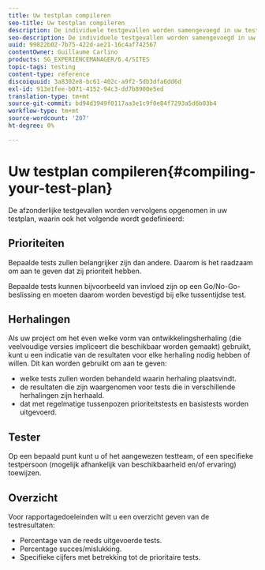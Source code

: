 ```yaml
---
title: Uw testplan compileren
seo-title: Uw testplan compileren
description: De individuele testgevallen worden samengevoegd in uw testplan
seo-description: De individuele testgevallen worden samengevoegd in uw testplan
uuid: 99822b02-7b75-422d-ae21-16c4af742567
contentOwner: Guillaume Carlino
products: SG_EXPERIENCEMANAGER/6.4/SITES
topic-tags: testing
content-type: reference
discoiquuid: 3a8302e8-bc61-402c-a9f2-5db3dfa6dd6d
exl-id: 913e1fee-b071-4152-94c3-dd7b8900e5ed
translation-type: tm+mt
source-git-commit: bd94d3949f0117aa3e1c9f0e84f7293a5d6b03b4
workflow-type: tm+mt
source-wordcount: '207'
ht-degree: 0%

---
```


# Uw testplan compileren{#compiling-your-test-plan}

De afzonderlijke testgevallen worden vervolgens opgenomen in uw testplan, waarin ook het volgende wordt gedefinieerd:

## Prioriteiten

Bepaalde tests zullen belangrijker zijn dan andere. Daarom is het raadzaam om aan te geven dat zij prioriteit hebben.

Bepaalde tests kunnen bijvoorbeeld van invloed zijn op een Go/No-Go-beslissing en moeten daarom worden bevestigd bij elke tussentijdse test.

## Herhalingen

Als uw project om het even welke vorm van ontwikkelingsherhaling (die veelvoudige versies impliceert die beschikbaar worden gemaakt) gebruikt, kunt u een indicatie van de resultaten voor elke herhaling nodig hebben of willen. Dit kan worden gebruikt om aan te geven:

* welke tests zullen worden behandeld waarin herhaling plaatsvindt.
* de resultaten die zijn waargenomen voor tests die in verschillende herhalingen zijn herhaald.
* dat met regelmatige tussenpozen prioriteitstests en basistests worden uitgevoerd.

## Tester

Op een bepaald punt kunt u of het aangewezen testteam, of een specifieke testpersoon (mogelijk afhankelijk van beschikbaarheid en/of ervaring) toewijzen.

## Overzicht

Voor rapportagedoeleinden wilt u een overzicht geven van de testresultaten:

* Percentage van de reeds uitgevoerde tests.
* Percentage succes/mislukking.
* Specifieke cijfers met betrekking tot de prioritaire tests.
